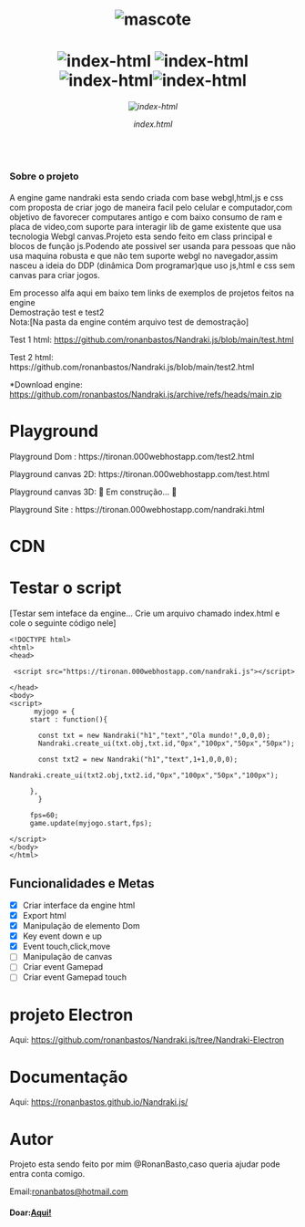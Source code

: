 <h1 align="center"> <img src="https://i.ibb.co/n3BMNKM/logo.png" alt="mascote"  border="0"></h1>
<h1 align="center"><img src="https://img.shields.io/badge/Lincense-MIT-green" alt="index-html" border="0"> <img src="https://img.shields.io/badge/Version-1.3.2-blue" alt="index-html" border="0"> <img src="https://img.shields.io/badge/Projeto-Ativo-success" alt="index-html" border="0"><img src="https://img.shields.io/badge/Ultima%20Att-08/08/2021-green" alt="index-html" >     
<br>
<h6 align="center"><img src="https://i.ibb.co/3hqPt3N/index-html.png" alt="index-html" border="0"><p>index.html</h6>

</br>
<h3>Sobre o projeto</h3>
<p>
<h4></h4>A engine game nandraki  esta sendo criada com base webgl,html,js e css com proposta de criar jogo de maneira facil pelo celular e computador,com objetivo de 
favorecer computares antigo e com baixo consumo de ram e placa de video,com suporte para interagir lib de game existente que usa tecnologia Webgl canvas.Projeto esta sendo feito em class principal e blocos de função js.Podendo ate possivel ser usanda para pessoas que não usa maquina robusta e que não tem suporte webgl no navegador,assim nasceu a ideia do DDP (dinâmica Dom programar)que uso js,html e css sem canvas para criar jogos.
	
Em processo alfa aqui em baixo tem links de exemplos de projetos feitos na engine<br>
Demostração test e test2 <br> 
Nota:[Na pasta da engine contém arquivo test de demostração]


  Test 1 html: https://github.com/ronanbastos/Nandraki.js/blob/main/test.html
<p>
  Test 2 html: https://github.com/ronanbastos/Nandraki.js/blob/main/test2.html
<p>
	
*Download engine: https://github.com/ronanbastos/Nandraki.js/archive/refs/heads/main.zip
<p>
	
# Playground
<p>
  Playground Dom : https://tironan.000webhostapp.com/test2.html
<p>
  Playground canvas 2D: https://tironan.000webhostapp.com/test.html
<p>
  Playground canvas 3D: 🚧  Em construção...  🚧	

<p>
  Playground Site : https://tironan.000webhostapp.com/nandraki.html	
	
# CDN 

***<script src= "https://tironan.000webhostapp.com/nandraki.js" ></script>***
<p>

# Testar o script 
[Testar sem inteface da engine... Crie um arquivo chamado index.html e cole o seguinte código nele]



	<!DOCTYPE html>
	<html>
	<head>

	 <script src="https://tironan.000webhostapp.com/nandraki.js"></script>

	</head>
	<body>
	<script>
	      myjogo = {
		 start : function(){

		   const txt = new Nandraki("h1","text","Ola mundo!",0,0,0);
		   Nandraki.create_ui(txt.obj,txt.id,"0px","100px","50px","50px");

		   const txt2 = new Nandraki("h1","text",1+1,0,0,0);
		   Nandraki.create_ui(txt2.obj,txt2.id,"0px","100px","50px","100px");

		 },	
	       }

	     fps=60;	
	     game.update(myjogo.start,fps);  

	</script>
	</body>
	</html>

<h2>Funcionalidades e Metas</h2>

- [x] Criar interface da engine html
- [x] Export html
- [x] Manipulação de elemento Dom
- [x] Key event down e up
- [x] Event touch,click,move		
- [ ] Manipulação de canvas 
- [ ] Criar event Gamepad
- [ ] Criar event Gamepad touch		
	
# projeto Electron
  Aqui: https://github.com/ronanbastos/Nandraki.js/tree/Nandraki-Electron
	
# Documentação

Aqui: https://ronanbastos.github.io/Nandraki.js/

# Autor 

Projeto esta sendo feito por mim @RonanBasto,caso queria ajudar pode entra conta comigo.<p>
Email:ronanbatos@hotmail.com	
<h4> Doar:<a href="https://pagseguro.uol.com.br/checkout/nc/nl/donation/sender-identification.jhtml?t=8b8ca05a0edd8514fca91a650545641e53996970f1d93de6627e1e44ab6d1de2&e=true#rmcl">Aqui!</a></h4>



